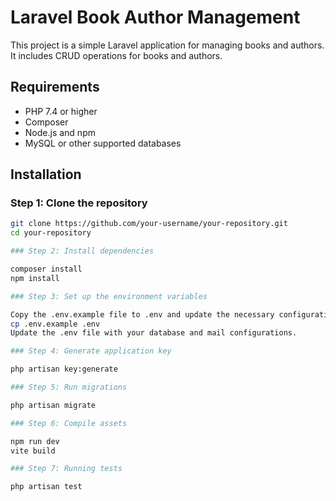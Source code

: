 # Laravel Book Author Management

This project is a simple Laravel application for managing books and authors. It includes CRUD operations for books and authors.

## Requirements

- PHP 7.4 or higher
- Composer
- Node.js and npm
- MySQL or other supported databases

## Installation

### Step 1: Clone the repository

```bash
git clone https://github.com/your-username/your-repository.git
cd your-repository

### Step 2: Install dependencies

composer install
npm install

### Step 3: Set up the environment variables

Copy the .env.example file to .env and update the necessary configurations.
cp .env.example .env
Update the .env file with your database and mail configurations.

### Step 4: Generate application key

php artisan key:generate

### Step 5: Run migrations

php artisan migrate

### Step 6: Compile assets

npm run dev
vite build

### Step 7: Running tests

php artisan test

